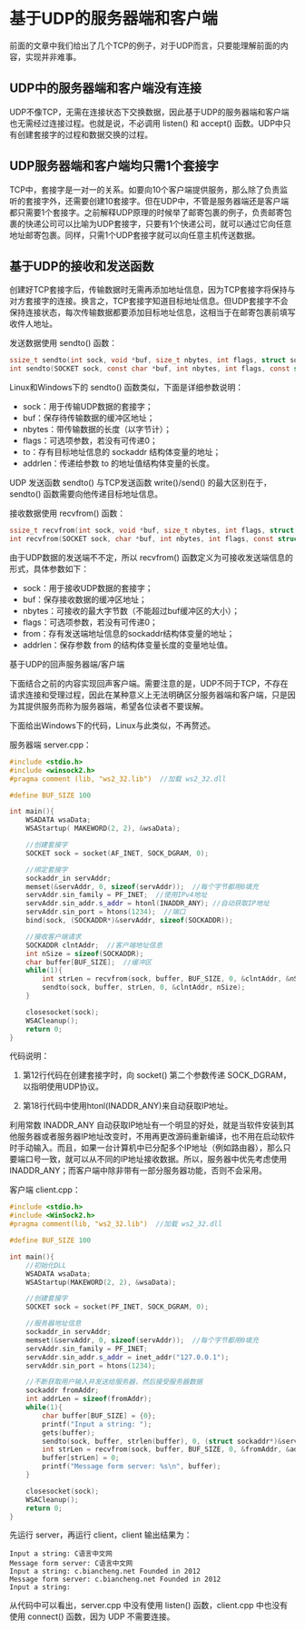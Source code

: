 # 基于UDP的服务器端和客户端

前面的文章中我们给出了几个TCP的例子，对于UDP而言，只要能理解前面的内容，实现并非难事。

## UDP中的服务器端和客户端没有连接

UDP不像TCP，无需在连接状态下交换数据，因此基于UDP的服务器端和客户端也无需经过连接过程。也就是说，不必调用 listen() 和 accept() 函数。UDP中只有创建套接字的过程和数据交换的过程。

## UDP服务器端和客户端均只需1个套接字

TCP中，套接字是一对一的关系。如要向10个客户端提供服务，那么除了负责监听的套接字外，还需要创建10套接字。但在UDP中，不管是服务器端还是客户端都只需要1个套接字。之前解释UDP原理的时候举了邮寄包裹的例子，负责邮寄包裹的快递公司可以比喻为UDP套接字，只要有1个快递公司，就可以通过它向任意地址邮寄包裹。同样，只需1个UDP套接字就可以向任意主机传送数据。

## 基于UDP的接收和发送函数
创建好TCP套接字后，传输数据时无需再添加地址信息，因为TCP套接字将保持与对方套接字的连接。换言之，TCP套接字知道目标地址信息。但UDP套接字不会保持连接状态，每次传输数据都要添加目标地址信息，这相当于在邮寄包裹前填写收件人地址。

发送数据使用 sendto() 函数：

``` c
ssize_t sendto(int sock, void *buf, size_t nbytes, int flags, struct sockaddr *to, socklen_t addrlen);  //Linux
int sendto(SOCKET sock, const char *buf, int nbytes, int flags, const struct sockadr *to, int addrlen);  //Windows
```

Linux和Windows下的 sendto() 函数类似，下面是详细参数说明：
+ sock：用于传输UDP数据的套接字；
+ buf：保存待传输数据的缓冲区地址；
+ nbytes：带传输数据的长度（以字节计）；
+ flags：可选项参数，若没有可传递0；
+ to：存有目标地址信息的 sockaddr 结构体变量的地址；
+ addrlen：传递给参数 to 的地址值结构体变量的长度。

UDP 发送函数 sendto() 与TCP发送函数 write()/send() 的最大区别在于，sendto() 函数需要向他传递目标地址信息。

接收数据使用 recvfrom() 函数：

``` c
ssize_t recvfrom(int sock, void *buf, size_t nbytes, int flags, struct sockadr *from, socklen_t *addrlen);  //Linux
int recvfrom(SOCKET sock, char *buf, int nbytes, int flags, const struct sockaddr *from, int *addrlen);  //Windows
```

由于UDP数据的发送端不不定，所以 recvfrom() 函数定义为可接收发送端信息的形式，具体参数如下：
+ sock：用于接收UDP数据的套接字；
+ buf：保存接收数据的缓冲区地址；
+ nbytes：可接收的最大字节数（不能超过buf缓冲区的大小）；
+ flags：可选项参数，若没有可传递0；
+ from：存有发送端地址信息的sockaddr结构体变量的地址；
+ addrlen：保存参数 from 的结构体变量长度的变量地址值。

基于UDP的回声服务器端/客户端

下面结合之前的内容实现回声客户端。需要注意的是，UDP不同于TCP，不存在请求连接和受理过程，因此在某种意义上无法明确区分服务器端和客户端，只是因为其提供服务而称为服务器端，希望各位读者不要误解。

下面给出Windows下的代码，Linux与此类似，不再赘述。

服务器端 server.cpp：
``` cpp
#include <stdio.h>
#include <winsock2.h>
#pragma comment (lib, "ws2_32.lib")  //加载 ws2_32.dll

#define BUF_SIZE 100

int main(){
    WSADATA wsaData;
    WSAStartup( MAKEWORD(2, 2), &wsaData);

    //创建套接字
    SOCKET sock = socket(AF_INET, SOCK_DGRAM, 0);

    //绑定套接字
    sockaddr_in servAddr;
    memset(&servAddr, 0, sizeof(servAddr));  //每个字节都用0填充
    servAddr.sin_family = PF_INET;  //使用IPv4地址
    servAddr.sin_addr.s_addr = htonl(INADDR_ANY); //自动获取IP地址
    servAddr.sin_port = htons(1234);  //端口
    bind(sock, (SOCKADDR*)&servAddr, sizeof(SOCKADDR));

    //接收客户端请求
    SOCKADDR clntAddr;  //客户端地址信息
    int nSize = sizeof(SOCKADDR);
    char buffer[BUF_SIZE];  //缓冲区
    while(1){
        int strLen = recvfrom(sock, buffer, BUF_SIZE, 0, &clntAddr, &nSize);
        sendto(sock, buffer, strLen, 0, &clntAddr, nSize);
    }

    closesocket(sock);
    WSACleanup();
    return 0;
}
```

代码说明：
1) 第12行代码在创建套接字时，向 socket() 第二个参数传递 SOCK_DGRAM，以指明使用UDP协议。

2) 第18行代码中使用htonl(INADDR_ANY)来自动获取IP地址。

利用常数 INADDR_ANY 自动获取IP地址有一个明显的好处，就是当软件安装到其他服务器或者服务器IP地址改变时，不用再更改源码重新编译，也不用在启动软件时手动输入。而且，如果一台计算机中已分配多个IP地址（例如路由器），那么只要端口号一致，就可以从不同的IP地址接收数据。所以，服务器中优先考虑使用INADDR_ANY；而客户端中除非带有一部分服务器功能，否则不会采用。

客户端 client.cpp：
``` cpp
#include <stdio.h>
#include <WinSock2.h>
#pragma comment(lib, "ws2_32.lib")  //加载 ws2_32.dll

#define BUF_SIZE 100

int main(){
    //初始化DLL
    WSADATA wsaData;
    WSAStartup(MAKEWORD(2, 2), &wsaData);

    //创建套接字
    SOCKET sock = socket(PF_INET, SOCK_DGRAM, 0);

    //服务器地址信息
    sockaddr_in servAddr;
    memset(&servAddr, 0, sizeof(servAddr));  //每个字节都用0填充
    servAddr.sin_family = PF_INET;
    servAddr.sin_addr.s_addr = inet_addr("127.0.0.1");
    servAddr.sin_port = htons(1234);

    //不断获取用户输入并发送给服务器，然后接受服务器数据
    sockaddr fromAddr;
    int addrLen = sizeof(fromAddr);
    while(1){
        char buffer[BUF_SIZE] = {0};
        printf("Input a string: ");
        gets(buffer);
        sendto(sock, buffer, strlen(buffer), 0, (struct sockaddr*)&servAddr, sizeof(servAddr));
        int strLen = recvfrom(sock, buffer, BUF_SIZE, 0, &fromAddr, &addrLen);
        buffer[strLen] = 0;
        printf("Message form server: %s\n", buffer);
    }

    closesocket(sock);
    WSACleanup();
    return 0;
}
```

先运行 server，再运行 client，client 输出结果为：
``` 
Input a string: C语言中文网
Message form server: C语言中文网
Input a string: c.biancheng.net Founded in 2012
Message form server: c.biancheng.net Founded in 2012
Input a string:
```


从代码中可以看出，server.cpp 中没有使用 listen() 函数，client.cpp 中也没有使用 connect() 函数，因为 UDP 不需要连接。